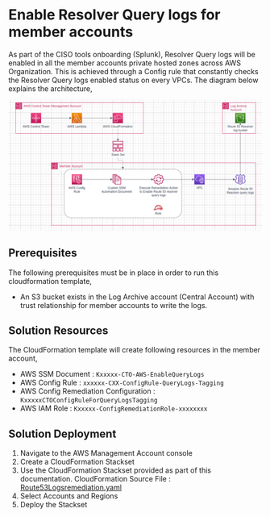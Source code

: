 # Enable Resolver Query logs for member accounts
As part of the CISO tools onboarding (Splunk), Resolver Query logs will be enabled in all the member accounts private hosted zones  across AWS Organization. This is achieved through a Config rule that constantly checks the Resolver Query logs enabled status on every VPCs. The diagram below explains the architecture,

![Figure: Resolver query logs](Capture.png)

## Prerequisites

The following prerequisites must be in place in order to run this cloudformation template,

* An S3 bucket exists in the Log Archive account (Central Account) with trust relationship for member accounts to write the logs.

## Solution Resources

The CloudFormation template will create following resources in the member account,

* AWS SSM Document :  `Kxxxxx-CTO-AWS-EnableQueryLogs`
* AWS Config Rule  : `xxxxxx-CXX-ConfigRule-QueryLogs-Tagging`
* AWS Config Remediation Configuration : `KxxxxxCTOConfigRuleForQueryLogsTagging`
* AWS IAM Role : `Kxxxxx-ConfigRemediationRole-xxxxxxxx`

## Solution Deployment

1. Navigate to the AWS Management Account console
2. Create a CloudFormation Stackset
3. Use the CloudFormation Stackset provided as part of this documentation. CloudFormation Source File : [Route53Logsremediation.yaml](Route53Logsremediation.yaml)
4. Select Accounts and Regions
5. Deploy the Stackset
